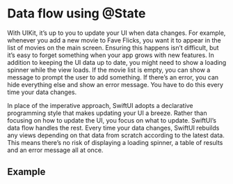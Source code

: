 # Data flow using @State

With UIKit, it’s up to you to update your UI when data changes. For example, whenever you add a new movie to Fave Flicks, you want it to appear in the list of movies on the main screen. Ensuring this happens isn’t difficult, but it’s easy to forget something when your app grows with new features. In addition to keeping the UI data up to date, you might need to show a loading spinner while the view loads. If the movie list is empty, you can show a message to prompt the user to add something. If there’s an error, you can hide everything else and show an error message. You have to do this every time your data changes.

In place of the imperative approach, SwiftUI adopts a declarative programming style that makes updating your UI a breeze. Rather than focusing on how to update the UI, you focus on what to update. SwiftUI’s data flow handles the rest. Every time your data changes, SwiftUI rebuilds any views depending on that data from scratch according to the latest data. This means there’s no risk of displaying a loading spinner, a table of results and an error message all at once.

## Example
